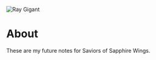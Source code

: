 ![Ray Gigant](https://static.wikia.nocookie.net/experience-inc/images/3/37/Saviors_of_Sapphire_Wings_%28Logo%29.png/revision/latest/scale-to-width-down/640?cb=20231129153901)
# About
These are my future notes for Saviors of Sapphire Wings.